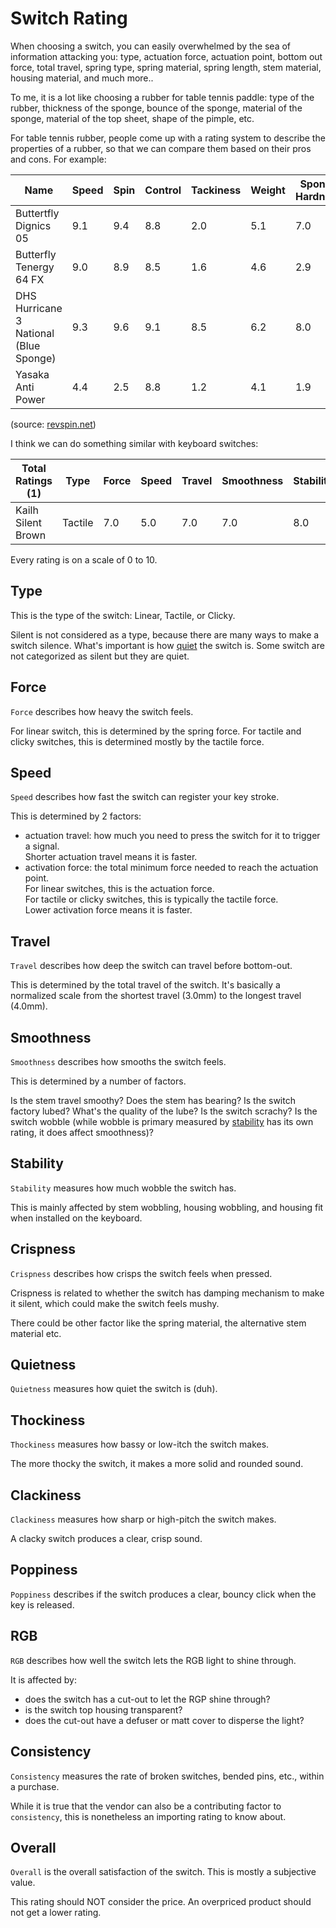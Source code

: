 # Switch Rating

When choosing a switch,
you can easily overwhelmed by the sea of information attacking you:
type, actuation force, actuation point, bottom out force, total travel,
spring type, spring material, spring length, stem material, housing material, and much more..

To me, it is a lot like choosing a rubber for table tennis paddle:
type of the rubber, thickness of the sponge, bounce of the sponge,
material of the sponge, material of the top sheet, shape of the pimple, etc.

For table tennis rubber, people come up with a rating system to describe the properties of a rubber,
so that we can compare them based on their pros and cons. For example:

| Name                                   | Speed | Spin | Control | Tackiness | Weight | Sponge Hardness | Gears | Throw Angle | Consistency | Durability | Overall |
| -------------------------------------- | ----- | ---- | ------- | --------- | ------ | --------------- | ----- | ----------- | ----------- | ---------- | ------- |
| Buttertfly Dignics 05                  | 9.1   | 9.4  | 8.8     | 2.0       | 5.1    | 7.0             | 8.3   | 6.4         | 8.6         | 8.4        | 9.2     |
| Butterfly Tenergy 64  FX               | 9.0   | 8.9  | 8.5     | 1.6       | 4.6    | 2.9             | 7.7   | 3.9         | 9.4         | 7.5        | 9.1     |
| DHS Hurricane 3 National (Blue Sponge) | 9.3   | 9.6  | 9.1     | 8.5       | 6.2    | 8.0             | 9.3   | 5.7         | 9.2         | 8.3        | 9.4     |
| Yasaka Anti Power                      | 4.4   | 2.5  | 8.8     | 1.2       | 4.1    | 1.9             | 3.6   | 2.3         | 8.3         | 9.3        | 9.2     |

(source: [revspin.net](https://revspin.net/rubber/))

I think we can do something similar with keyboard switches:

| Total Ratings (1)  | Type    | Force | Speed | Travel | Smoothness | Stability | Crispness | Quietness | Thockiness | Clackiness | Poppiness | RGB | Consistency | Overall |
| ------------------ | ------- | ----- | ----- | ------ | ---------- | --------- | --------- | --------- | ---------- | ---------- | --------- | --- | ----------- | ------- |
| Kailh Silent Brown | Tactile | 7.0   | 5.0   | 7.0    | 7.0        | 8.0       | 7.0       | 7.0       | 6.0        | 7.0        | 5.0       | 9.0 | (not rated) | 8.0     |

Every rating is on a scale of 0 to 10.

## Type

This is the type of the switch: Linear, Tactile, or Clicky.

Silent is not considered as a type,
because there are many ways to make a switch silence.
What's important is how [quiet](#quietness) the switch is.
Some switch are not categorized as silent but they are quiet.

## Force

`Force` describes how heavy the switch feels.

For linear switch, this is determined by the spring force.
For tactile and clicky switches, this is determined mostly by the tactile force.

## Speed

`Speed` describes how fast the switch can register your key stroke.

This is determined by 2 factors:

- actuation travel: how much you need to press the switch for it to trigger a signal.\
  Shorter actuation travel means it is faster.
- activation force: the total minimum force needed to reach the actuation point.\
  For linear switches, this is the actuation force.\
  For tactile or clicky switches, this is typically the tactile force.\
  Lower activation force means it is faster.

## Travel

`Travel` describes how deep the switch can travel before bottom-out.

This is determined by the total travel of the switch.
It's basically a normalized scale from the shortest travel (3.0mm) to the longest travel (4.0mm).

## Smoothness

`Smoothness` describes how smooths the switch feels.

This is determined by a number of factors.

Is the stem travel smoothy?
Does the stem has bearing?
Is the switch factory lubed?
What's the quality of the lube?
Is the switch scrachy?
Is the switch wobble (while wobble is primary measured by [stability](#stability) has its own rating, it does affect smoothness)?

## Stability

`Stability` measures how much wobble the switch has.

This is mainly affected by stem wobbling, housing wobbling, and housing fit when installed on the keyboard.

## Crispness

`Crispness` describes how crisps the switch feels when pressed.

Crispness is related to whether the switch has damping mechanism to make it silent,
which could make the switch feels mushy.

There could be other factor like the spring material,
the alternative stem material etc.

## Quietness

`Quietness` measures how quiet the switch is (duh).

## Thockiness

`Thockiness` measures how bassy or low-itch the switch makes.

The more thocky the switch, it makes a more solid and rounded sound.

## Clackiness

`Clackiness` measures how sharp or high-pitch the switch makes.

A clacky switch produces a clear, crisp sound.

## Poppiness

`Poppiness` describes if the switch produces a clear, bouncy click when the key is released.

## RGB

`RGB` describes how well the switch lets the RGB light to shine through.

It is affected by:

- does the switch has a cut-out to let the RGP shine through?
- is the switch top housing transparent?
- does the cut-out have a defuser or matt cover to disperse the light?

## Consistency

`Consistency` measures the rate of broken switches, bended pins, etc., within a purchase.

While it is true that the vendor can also be a contributing factor to `consistency`,
this is nonetheless an importing rating to know about.

## Overall

`Overall` is the overall satisfaction of the switch.
This is mostly a subjective value.

This rating should NOT consider the price. An overpriced product should not get a lower rating.
